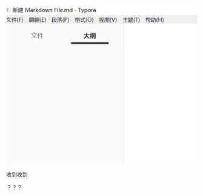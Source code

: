 ![1601811721505](https://raw.githubusercontent.com/PhilipImage/IMG/main/typora202010/04/194202-776798.png)



收到收到

？？？